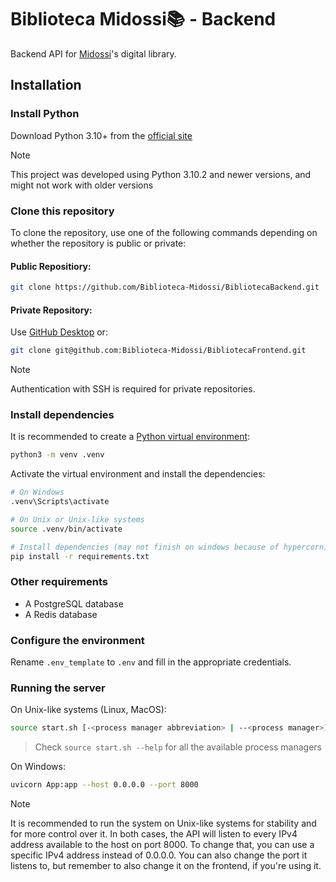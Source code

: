 # Biblioteca Midossi📚 - Backend
Backend API for [Midossi](https://www.midossi.edu.it/)'s digital library.
## Installation
### Install Python
Download Python 3.10+ from the [official site](https://python.org)

> [!Note] 
> This project was developed using Python 3.10.2 and newer versions, and might not work with older versions

### Clone this repository
To clone the repository, use one of the following commands depending on whether the repository is public or private:

#### Public Repositiory:
```bash
git clone https://github.com/Biblioteca-Midossi/BibliotecaBackend.git
```
#### Private Repository:
Use [GitHub Desktop](https://desktop.github.com/) or:
```bash 
git clone git@github.com:Biblioteca-Midossi/BibliotecaFrontend.git
```
> [!Note]
> Authentication with SSH is required for private repositories.

### Install dependencies
It is recommended to create a [Python virtual environment](https://docs.python.org/3/library/venv.html):
```bash
python3 -m venv .venv
```

Activate the virtual environment and install the dependencies:
```bash 
# On Windows
.venv\Scripts\activate

# On Unix or Unix-like systems
source .venv/bin/activate

# Install dependencies (may not finish on windows because of hypercorn)
pip install -r requirements.txt
```


### Other requirements
- A PostgreSQL database
- A Redis database

### Configure the environment
Rename `.env_template` to `.env` and fill in the appropriate credentials.

### Running the server
On Unix-like systems (Linux, MacOS):
```bash
source start.sh [-<process manager abbreviation> | --<process manager>]
```
> Check `source start.sh --help` for all the available process managers

On Windows:
```bash
uvicorn App:app --host 0.0.0.0 --port 8000
```

> [!Note] 
> It is recommended to run the system on Unix-like systems for stability and for more control over it. 
> In both cases, the API will listen to every IPv4 address available to the host on port 8000. To change that,
> you can use a specific IPv4 address instead of 0.0.0.0. You can also change the port it listens to, 
> but remember to also change it on the frontend, if you're using it.